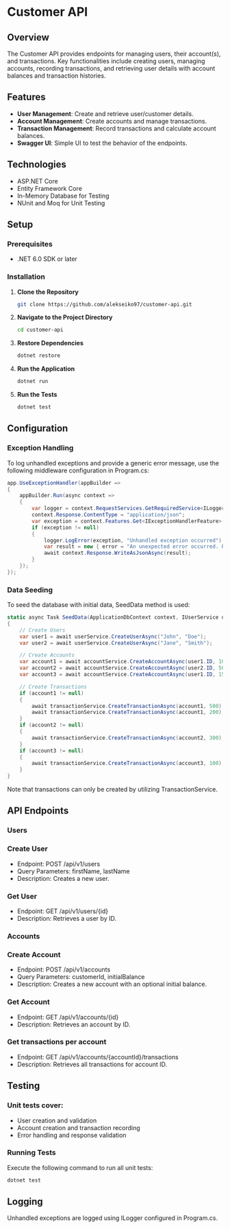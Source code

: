 # Customer API

## Overview

The Customer API provides endpoints for managing users, their account(s), and transactions. Key functionalities include creating users, managing accounts, recording transactions, and retrieving user details with account balances and transaction histories.

## Features

- **User Management**: Create and retrieve user/customer details.
- **Account Management**: Create accounts and manage transactions.
- **Transaction Management**: Record transactions and calculate account balances.
- **Swagger UI**: Simple UI to test the behavior of the endpoints.

## Technologies

- ASP.NET Core
- Entity Framework Core
- In-Memory Database for Testing
- NUnit and Moq for Unit Testing

## Setup

### Prerequisites

- .NET 6.0 SDK or later

### Installation

1. **Clone the Repository**
   ```bash
   git clone https://github.com/alekseiko97/customer-api.git

2. **Navigate to the Project Directory**
    ```bash
    cd customer-api
    ```
3. **Restore Dependencies**
    ```bash
    dotnet restore
    ```
4. **Run the Application**
    ```bash
    dotnet run
    ```
5. **Run the Tests**
    ```bash
    dotnet test
    ```

## Configuration

### Exception Handling 

To log unhandled exceptions and provide a generic error message, use the following middleware configuration in Program.cs:

```csharp
app.UseExceptionHandler(appBuilder =>
{
    appBuilder.Run(async context =>
    {
        var logger = context.RequestServices.GetRequiredService<ILogger<Program>>();
        context.Response.ContentType = "application/json";
        var exception = context.Features.Get<IExceptionHandlerFeature>()?.Error;
        if (exception != null)
        {
            logger.LogError(exception, "Unhandled exception occurred");
            var result = new { error = "An unexpected error occurred. Please try again later." };
            await context.Response.WriteAsJsonAsync(result);
        }
    });
});
```

### Data Seeding
To seed the database with initial data, SeedData method is used:

```csharp
static async Task SeedData(ApplicationDbContext context, IUserService userService, IAccountService accountService, ITransactionService transactionService)
{
    // Create Users
    var user1 = await userService.CreateUserAsync("John", "Doe");
    var user2 = await userService.CreateUserAsync("Jane", "Smith");

    // Create Accounts
    var account1 = await accountService.CreateAccountAsync(user1.ID, 1000);
    var account2 = await accountService.CreateAccountAsync(user2.ID, 500);
    var account3 = await accountService.CreateAccountAsync(user1.ID, 1500);

    // Create Transactions
    if (account1 != null)
    {
        await transactionService.CreateTransactionAsync(account1, 500);
        await transactionService.CreateTransactionAsync(account1, 200);
    }
    if (account2 != null)
    {
        await transactionService.CreateTransactionAsync(account2, 300);
    }
    if (account3 != null)
    {
        await transactionService.CreateTransactionAsync(account3, 100);
    }
}
```

Note that transactions can only be created by utilizing TransactionService.

## API Endpoints

### Users
### Create User
- Endpoint: POST /api/v1/users
- Query Parameters: firstName, lastName
- Description: Creates a new user.

### Get User
- Endpoint: GET /api/v1/users/{id}
- Description: Retrieves a user by ID.

### Accounts
### Create Account
- Endpoint: POST /api/v1/accounts
- Query Parameters: customerId, initialBalance
- Description: Creates a new account with an optional initial balance.

### Get Account
- Endpoint: GET /api/v1/accounts/{id}
- Description: Retrieves an account by ID.

### Get transactions per account
- Endpoint: GET /api/v1/accounts/{accountId}/transactions
- Description: Retrieves all transactions for account ID.

## Testing

### Unit tests cover:
- User creation and validation
- Account creation and transaction recording
- Error handling and response validation

### Running Tests
Execute the following command to run all unit tests:

```bash
dotnet test
```
## Logging
Unhandled exceptions are logged using ILogger configured in Program.cs.
